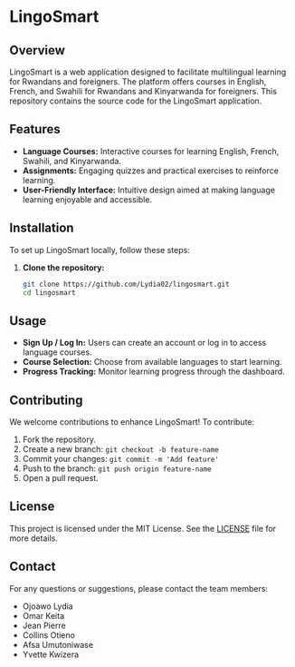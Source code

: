 # LingoSmart

## Overview

LingoSmart is a web application designed to facilitate multilingual learning for Rwandans and foreigners. The platform offers courses in English, French, and Swahili for Rwandans and Kinyarwanda for foreigners. This repository contains the source code for the LingoSmart application.

## Features

- **Language Courses:** Interactive courses for learning English, French, Swahili, and Kinyarwanda.
- **Assignments:** Engaging quizzes and practical exercises to reinforce learning.
- **User-Friendly Interface:** Intuitive design aimed at making language learning enjoyable and accessible.

## Installation

To set up LingoSmart locally, follow these steps:

1. **Clone the repository:**

   ```bash
   git clone https://github.com/Lydia02/lingosmart.git
   cd lingosmart
   ```

## Usage

- **Sign Up / Log In:** Users can create an account or log in to access language courses.
- **Course Selection:** Choose from available languages to start learning.
- **Progress Tracking:** Monitor learning progress through the dashboard.

## Contributing

We welcome contributions to enhance LingoSmart! To contribute:

1. Fork the repository.
2. Create a new branch: `git checkout -b feature-name`
3. Commit your changes: `git commit -m 'Add feature'`
4. Push to the branch: `git push origin feature-name`
5. Open a pull request.

## License

This project is licensed under the MIT License. See the [LICENSE](LICENSE) file for more details.

## Contact

For any questions or suggestions, please contact the team members:

- Ojoawo Lydia
- Omar Keita
- Jean Pierre
- Collins Otieno
- Afsa Umutoniwase
- Yvette Kwizera
